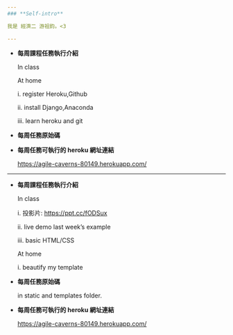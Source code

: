 ```yaml
---
### **Self-intro**

我是 經濟二 游祖鈞。<3

---
```

* **每周課程任務執行介紹**
    
    In class
    
    At home

     i. register Heroku,Github

     ii. install Django,Anaconda

     iii. learn heroku and git

* **每周任務原始碼**
    
* **每周任務可執行的 heroku 網址連結**

    <https://agile-caverns-80149.herokuapp.com/>

---------------------------------------

* **每周課程任務執行介紹**
    
    In class
     
     i. 投影片: https://ppt.cc/fODSux
     
     ii. live demo last week’s example
     
     iii. basic HTML/CSS

    At home

     i. beautify my template

* **每周任務原始碼**
    
    in static and templates folder.

* **每周任務可執行的 heroku 網址連結**

    <https://agile-caverns-80149.herokuapp.com/>